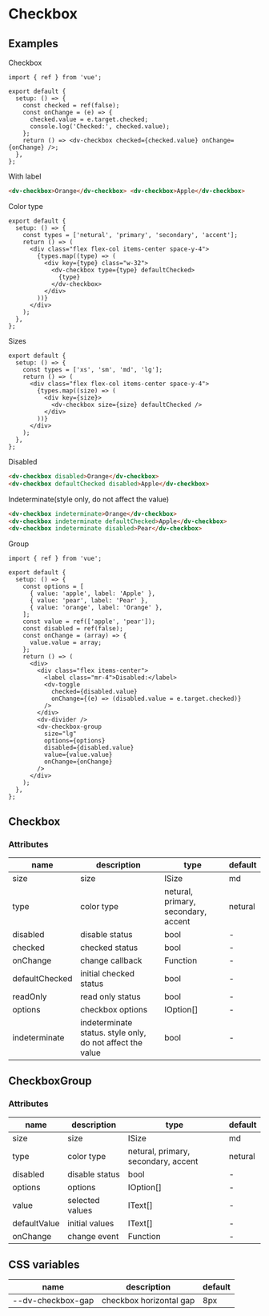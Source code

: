 # Checkbox

## Examples

Checkbox

```tsx :::run
import { ref } from 'vue';

export default {
  setup: () => {
    const checked = ref(false);
    const onChange = (e) => {
      checked.value = e.target.checked;
      console.log('Checked:', checked.value);
    };
    return () => <dv-checkbox checked={checked.value} onChange={onChange} />;
  },
};
```

With label

```html :::demo
<dv-checkbox>Orange</dv-checkbox> <dv-checkbox>Apple</dv-checkbox>
```

Color type

```tsx :::run
export default {
  setup: () => {
    const types = ['netural', 'primary', 'secondary', 'accent'];
    return () => (
      <div class="flex flex-col items-center space-y-4">
        {types.map((type) => (
          <div key={type} class="w-32">
            <dv-checkbox type={type} defaultChecked>
              {type}
            </dv-checkbox>
          </div>
        ))}
      </div>
    );
  },
};
```

Sizes

```tsx :::run
export default {
  setup: () => {
    const types = ['xs', 'sm', 'md', 'lg'];
    return () => (
      <div class="flex flex-col items-center space-y-4">
        {types.map((size) => (
          <div key={size}>
            <dv-checkbox size={size} defaultChecked />
          </div>
        ))}
      </div>
    );
  },
};
```

Disabled

```html :::demo
<dv-checkbox disabled>Orange</dv-checkbox>
<dv-checkbox defaultChecked disabled>Apple</dv-checkbox>
```

Indeterminate(style only, do not affect the value)

```html :::demo
<dv-checkbox indeterminate>Orange</dv-checkbox>
<dv-checkbox indeterminate defaultChecked>Apple</dv-checkbox>
<dv-checkbox indeterminate disabled>Pear</dv-checkbox>
```

Group

```tsx :::run
import { ref } from 'vue';

export default {
  setup: () => {
    const options = [
      { value: 'apple', label: 'Apple' },
      { value: 'pear', label: 'Pear' },
      { value: 'orange', label: 'Orange' },
    ];
    const value = ref(['apple', 'pear']);
    const disabled = ref(false);
    const onChange = (array) => {
      value.value = array;
    };
    return () => (
      <div>
        <div class="flex items-center">
          <label class="mr-4">Disabled:</label>
          <dv-toggle
            checked={disabled.value}
            onChange={(e) => (disabled.value = e.target.checked)}
          />
        </div>
        <dv-divider />
        <dv-checkbox-group
          size="lg"
          options={options}
          disabled={disabled.value}
          value={value.value}
          onChange={onChange}
        />
      </div>
    );
  },
};
```

## Checkbox

### Attributes

| name           | description                                               | type                                | default |
| -------------- | --------------------------------------------------------- | ----------------------------------- | ------- |
| size           | size                                                      | ISize                               | md      |
| type           | color type                                                | netural, primary, secondary, accent | netural |
| disabled       | disable status                                            | bool                                | -       |
| checked        | checked status                                            | bool                                | -       |
| onChange       | change callback                                           | Function                            | -       |
| defaultChecked | initial checked status                                    | bool                                | -       |
| readOnly       | read only status                                          | bool                                | -       |
| options        | checkbox options                                          | IOption[]                           | -       |
| indeterminate  | indeterminate status. style only, do not affect the value | bool                                | -       |

## CheckboxGroup

### Attributes

| name         | description     | type                                | default |
| ------------ | --------------- | ----------------------------------- | ------- |
| size         | size            | ISize                               | md      |
| type         | color type      | netural, primary, secondary, accent | netural |
| disabled     | disable status  | bool                                | -       |
| options      | options         | IOption[]                           | -       |
| value        | selected values | IText[]                             | -       |
| defaultValue | initial values  | IText[]                             | -       |
| onChange     | change event    | Function                            | -       |

## CSS variables

| name              | description             | default |
| ----------------- | ----------------------- | ------- |
| --dv-checkbox-gap | checkbox horizontal gap | 8px     |
